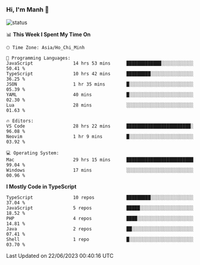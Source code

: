 ### Hi, I'm Manh 👋

![status](https://badge.stateful.com/manhhn01/status.svg)

<!--START_SECTION:waka-->
📊 **This Week I Spent My Time On** 

```text
🕑︎ Time Zone: Asia/Ho_Chi_Minh

💬 Programming Languages: 
JavaScript               14 hrs 53 mins      █████████████░░░░░░░░░░░░   50.41 % 
TypeScript               10 hrs 42 mins      █████████░░░░░░░░░░░░░░░░   36.25 % 
JSON                     1 hr 35 mins        █░░░░░░░░░░░░░░░░░░░░░░░░   05.39 % 
YAML                     40 mins             █░░░░░░░░░░░░░░░░░░░░░░░░   02.30 % 
Lua                      28 mins             ░░░░░░░░░░░░░░░░░░░░░░░░░   01.63 % 

🔥 Editors: 
VS Code                  28 hrs 22 mins      ████████████████████████░   96.08 % 
Neovim                   1 hr 9 mins         █░░░░░░░░░░░░░░░░░░░░░░░░   03.92 % 

💻 Operating System: 
Mac                      29 hrs 15 mins      █████████████████████████   99.04 % 
Windows                  17 mins             ░░░░░░░░░░░░░░░░░░░░░░░░░   00.96 % 
```

**I Mostly Code in TypeScript** 

```text
TypeScript               10 repos            █████████░░░░░░░░░░░░░░░░   37.04 % 
JavaScript               5 repos             █████░░░░░░░░░░░░░░░░░░░░   18.52 % 
PHP                      4 repos             ████░░░░░░░░░░░░░░░░░░░░░   14.81 % 
Java                     2 repos             ██░░░░░░░░░░░░░░░░░░░░░░░   07.41 % 
Shell                    1 repo              █░░░░░░░░░░░░░░░░░░░░░░░░   03.70 % 
```




 Last Updated on 22/06/2023 00:40:16 UTC
<!--END_SECTION:waka-->

